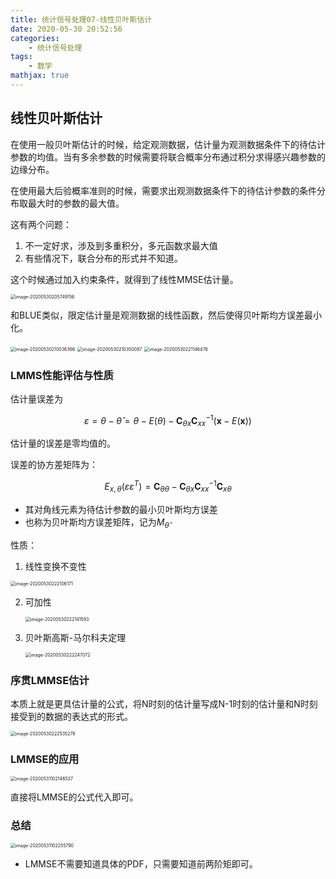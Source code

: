 ```yaml
---
title: 统计信号处理07-线性贝叶斯估计
date: 2020-05-30 20:52:56
categories:
	- 统计信号处理
tags:
	- 数学
mathjax: true
---
```


## 线性贝叶斯估计

在使用一般贝叶斯估计的时候，给定观测数据，估计量为观测数据条件下的待估计参数的均值。当有多余参数的时候需要将联合概率分布通过积分求得感兴趣参数的边缘分布。

在使用最大后验概率准则的时候，需要求出观测数据条件下的待估计参数的条件分布取最大时的参数的最大值。

这有两个问题：

1. 不一定好求，涉及到多重积分，多元函数求最大值
2. 有些情况下，联合分布的形式并不知道。

这个时候通过加入约束条件，就得到了线性MMSE估计量。

<img src="统计信号处理07-线性贝叶斯估计/01.png" alt="image-20200530205749156" style="zoom: 50%;" />

和BLUE类似，限定估计量是观测数据的线性函数，然后使得贝叶斯均方误差最小化。

<img src="统计信号处理07-线性贝叶斯估计/02.png" alt="image-20200530210036366" style="zoom: 50%;" />

<img src="统计信号处理07-线性贝叶斯估计/03.png" alt="image-20200530210350087" style="zoom:50%;" />



<img src="统计信号处理07-线性贝叶斯估计/04.png" alt="image-20200530221146476" style="zoom: 50%;" />

### LMMS性能评估与性质

估计量误差为

$$\varepsilon=\theta-\hat{\theta} = \theta-E(\theta)-\mathbf{C}_{\theta x} \mathbf{C}_{x x}^{-1}(\boldsymbol{x}-E(\boldsymbol{x}))$$

估计量的误差是零均值的。

误差的协方差矩阵为：

$$E_{x,\theta}(\varepsilon \varepsilon^T) = \mathbf{C}_{\theta \theta}-\mathbf{C}_{\theta x} \mathbf{C}_{x x}^{-1} \mathbf{C}_{x \theta}$$

- 其对角线元素为待估计参数的最小贝叶斯均方误差
- 也称为贝叶斯均方误差矩阵，记为$M_{\hat{\theta}}$

性质：

1. 线性变换不变性

<img src="统计信号处理07-线性贝叶斯估计/05.png" alt="image-20200530222106171" style="zoom:50%;" />

2. 可加性

   <img src="统计信号处理07-线性贝叶斯估计/06.png" alt="image-20200530222141593" style="zoom:50%;" />

3. 贝叶斯高斯-马尔科夫定理

   <img src="统计信号处理07-线性贝叶斯估计/07.png" alt="image-20200530222247072" style="zoom:50%;" />

### 序贯LMMSE估计

本质上就是更具估计量的公式，将N时刻的估计量写成N-1时刻的估计量和N时刻接受到的数据的表达式的形式。

<img src="统计信号处理07-线性贝叶斯估计/08.png" alt="image-20200530222535278" style="zoom:50%;" />

### LMMSE的应用

<img src="统计信号处理07-线性贝叶斯估计/09.png" alt="image-20200531102146537" style="zoom: 50%;" />

直接将LMMSE的公式代入即可。

### 总结

<img src="统计信号处理07-线性贝叶斯估计/10.png" alt="image-20200531102255790" style="zoom:50%;" />

- LMMSE不需要知道具体的PDF，只需要知道前两阶矩即可。
